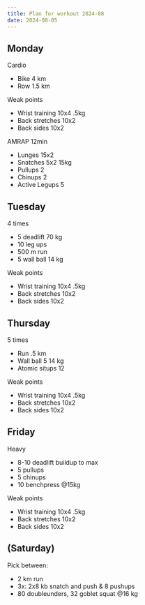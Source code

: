 ```yaml
---
title: Plan for workout 2024-08
date: 2024-08-05
---
```


## Monday

Cardio

- Bike 4 km
- Row 1.5 km

Weak points

- Wrist training 10x4 .5kg
- Back stretches 10x2
- Back sides 10x2

AMRAP 12min

- Lunges 15x2
- Snatches 5x2 15kg
- Pullups 2
- Chinups 2
- Active Legups 5

## Tuesday

4 times

- 5 deadlift 70 kg
- 10 leg ups
- 500 m run
- 5 wall ball 14 kg

Weak points

- Wrist training 10x4 .5kg
- Back stretches 10x2
- Back sides 10x2

## Thursday

5 times

- Run .5 km
- Wall ball 5 14 kg
- Atomic situps 12

Weak points

- Wrist training 10x4 .5kg
- Back stretches 10x2
- Back sides 10x2

## Friday

Heavy

- 8-10 deadlift buildup to max
- 5 pullups
- 5 chinups
- 10 benchpress @15kg

Weak points

- Wrist training 10x4 .5kg
- Back stretches 10x2
- Back sides 10x2

## (Saturday)

Pick between:

- 2 km run
- 3x: 2x8 kb snatch and push & 8 pushups
- 80 doubleunders, 32 goblet squat @16 kg
